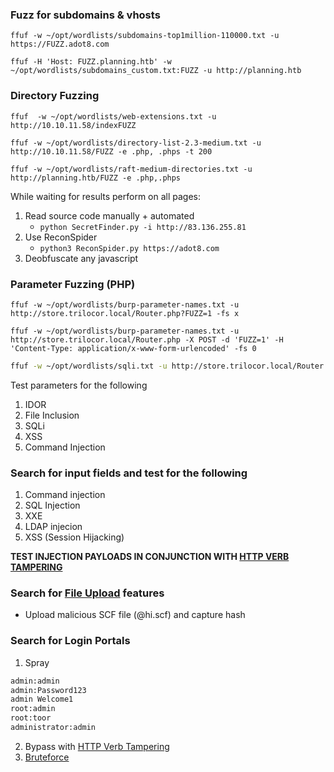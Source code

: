 
### Fuzz for subdomains & vhosts
```shell
ffuf -w ~/opt/wordlists/subdomains-top1million-110000.txt -u https://FUZZ.adot8.com

ffuf -H 'Host: FUZZ.planning.htb' -w ~/opt/wordlists/subdomains_custom.txt:FUZZ -u http://planning.htb
```
### Directory Fuzzing
```shell
ffuf  -w ~/opt/wordlists/web-extensions.txt -u http://10.10.11.58/indexFUZZ

ffuf -w ~/opt/wordlists/directory-list-2.3-medium.txt -u http://10.10.11.58/FUZZ -e .php, .phps -t 200

ffuf -w ~/opt/wordlists/raft-medium-directories.txt -u http://planning.htb/FUZZ -e .php,.phps
```

While waiting for results perform on all pages:
1. Read source code manually + automated
	-  `python SecretFinder.py -i http://83.136.255.81`
2. Use ReconSpider
	-  `python3 ReconSpider.py https://adot8.com`
3. Deobfuscate any javascript

### Parameter Fuzzing (PHP)
```shell
ffuf -w ~/opt/wordlists/burp-parameter-names.txt -u http://store.trilocor.local/Router.php?FUZZ=1 -fs x

ffuf -w ~/opt/wordlists/burp-parameter-names.txt -u http://store.trilocor.local/Router.php -X POST -d 'FUZZ=1' -H 'Content-Type: application/x-www-form-urlencoded' -fs 0
```

```bash
ffuf -w ~/opt/wordlists/sqli.txt -u http://store.trilocor.local/Router.php -X POST -d 'username=FUZZ&password=1' -H 'Content-Type: application/x-www-form-urlencoded' -fs x
```
Test parameters for the following
1. IDOR
2. File Inclusion
3. SQLi
4. XSS
5. Command Injection
### Search for input fields and test for the following
1. Command injection
2. SQL Injection
3. XXE
4. LDAP injecion
5. XSS (Session Hijacking)

**TEST INJECTION PAYLOADS IN CONJUNCTION WITH [HTTP VERB TAMPERING](obsidian://open?vault=Penetration%20Testing&file=Root%2FWeb%20Applications%2FHTTP%20Verb%20Tampering%2FBypassing%20Security%20Filters)**

### Search for [File Upload](obsidian://open?vault=Penetration%20Testing&file=Root%2FWeb%20Applications%2FFile%20Upload%2F~%20Checklist) features
- Upload malicious SCF file (@hi.scf) and capture hash

### Search for Login Portals
1. Spray
```bash
admin:admin
admin:Password123
admin Welcome1
root:admin
root:toor
administrator:admin
```
2. Bypass with [HTTP Verb Tampering](obsidian://open?vault=Penetration%20Testing&file=Root%2FWeb%20Applications%2FHTTP%20Verb%20Tampering%2FBypassing%20Basic%20Authentication)
3. [Bruteforce](obsidian://open?vault=Penetration%20Testing&file=Root%2FPassword%20Attacks%2FLogin%20Brute%20Forcing%2FHydra%2FLogin%20Forms)